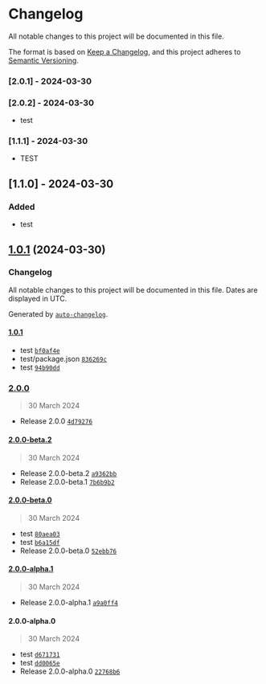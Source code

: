 # Changelog

All notable changes to this project will be documented in this file.

The format is based on [Keep a Changelog](https://keepachangelog.com/en/1.1.0/),
and this project adheres to [Semantic Versioning](https://semver.org/spec/v2.0.0.html).

### [2.0.1] - 2024-03-30

### [2.0.2] - 2024-03-30

- test

### [1.1.1] - 2024-03-30

- TEST

## [1.1.0] - 2024-03-30

### Added

- test

## [1.0.1](https://github.com/Ru1ers/release-it-test/compare/2.0.0...1.0.1) (2024-03-30)

### Changelog

All notable changes to this project will be documented in this file. Dates are displayed in UTC.

Generated by [`auto-changelog`](https://github.com/CookPete/auto-changelog).

#### [1.0.1](https://github.com/Ru1ers/release-it-test/compare/2.0.0...1.0.1)

- test [`bf0af4e`](https://github.com/Ru1ers/release-it-test/commit/bf0af4e29b3dff5a62d39911ce6be6e8205621e3)
- test/package.json [`836269c`](https://github.com/Ru1ers/release-it-test/commit/836269c7997b3cee79e01f6b9dfa8040821c70e3)
- test [`94b90dd`](https://github.com/Ru1ers/release-it-test/commit/94b90dd1526e73bc3908dede1baaa83484e22829)

### [2.0.0](https://github.com/Ru1ers/release-it-test/compare/2.0.0-beta.2...2.0.0)

> 30 March 2024

- Release 2.0.0 [`4d79276`](https://github.com/Ru1ers/release-it-test/commit/4d79276ed491cb8d4b8e8c420058797fa9b0f63b)

#### [2.0.0-beta.2](https://github.com/Ru1ers/release-it-test/compare/2.0.0-beta.0...2.0.0-beta.2)

> 30 March 2024

- Release 2.0.0-beta.2 [`a9362bb`](https://github.com/Ru1ers/release-it-test/commit/a9362bb34c92b113a3bfbf1c0524cd0967d6bcb2)
- Release 2.0.0-beta.1 [`7b6b9b2`](https://github.com/Ru1ers/release-it-test/commit/7b6b9b203960da571304bc63c8423f1332c3508c)

#### [2.0.0-beta.0](https://github.com/Ru1ers/release-it-test/compare/2.0.0-alpha.1...2.0.0-beta.0)

> 30 March 2024

- test [`80aea03`](https://github.com/Ru1ers/release-it-test/commit/80aea03fb005a389a4b600e3daeb265384e58d73)
- test [`b6a15df`](https://github.com/Ru1ers/release-it-test/commit/b6a15dffaa72b7c5b283bad4adc5c47905ef2569)
- Release 2.0.0-beta.0 [`52ebb76`](https://github.com/Ru1ers/release-it-test/commit/52ebb7670b6ed83e9b4acda27d78e9104e7341b4)

#### [2.0.0-alpha.1](https://github.com/Ru1ers/release-it-test/compare/2.0.0-alpha.0...2.0.0-alpha.1)

> 30 March 2024

- Release 2.0.0-alpha.1 [`a9a0ff4`](https://github.com/Ru1ers/release-it-test/commit/a9a0ff4adc7ca488bb3ffa734ce06bb5bfe6bf07)

#### 2.0.0-alpha.0

> 30 March 2024

- test [`d671731`](https://github.com/Ru1ers/release-it-test/commit/d67173133b92eb26615765b111de9407261f4db4)
- test [`dd0065e`](https://github.com/Ru1ers/release-it-test/commit/dd0065ee1a69afc64d87a5beaa3868dd4deb5d96)
- Release 2.0.0-alpha.0 [`22768b6`](https://github.com/Ru1ers/release-it-test/commit/22768b6bab4b83580701df3392177bae967136a7)
